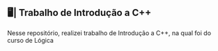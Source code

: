 ## 🖥️| Trabalho de Introdução a C++

  Nesse repositório, realizei trabalho de Introdução a C++, na qual foi do curso de Lógica

   
